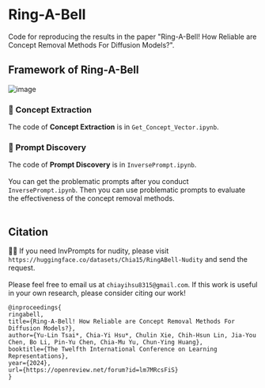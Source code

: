 # Ring-A-Bell


Code for reproducing the results in the paper "Ring-A-Bell! How Reliable are Concept Removal Methods For Diffusion Models?".

## Framework of Ring-A-Bell
![image](https://github.com/chiayi-hsu/Ring-A-Bell/blob/main/model_architecture.png)

### 📌 Concept Extraction
The code of **Concept Extraction** is in ```Get_Concept_Vector.ipynb```.
### 📌 Prompt Discovery
The code of **Prompt Discovery** is in ```InversePrompt.ipynb```.
<br>
<br>
You can get the problematic prompts after you conduct ```InversePrompt.ipynb```. Then you can use problematic prompts to evaluate the effectiveness of the concept removal methods.
<br>
<br>

## Citation
🔔🔔 If you need InvPrompts for nudity, please visit ``` https://huggingface.co/datasets/Chia15/RingABell-Nudity``` and send the request.
<br><br>
Please feel free to email us at ```chiayihsu8315@gmail.com```. If this work is useful in your own research, please consider citing our work!
```
@inproceedings{
ringabell,
title={Ring-A-Bell! How Reliable are Concept Removal Methods For Diffusion Models?},
author={Yu-Lin Tsai*, Chia-Yi Hsu*, Chulin Xie, Chih-Hsun Lin, Jia-You Chen, Bo Li, Pin-Yu Chen, Chia-Mu Yu, Chun-Ying Huang},
booktitle={The Twelfth International Conference on Learning Representations},
year={2024},
url={https://openreview.net/forum?id=lm7MRcsFiS}
}
```
